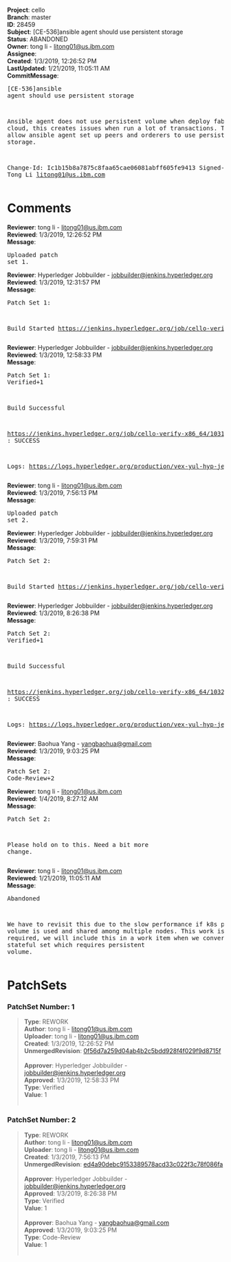 <strong>Project</strong>: cello<br><strong>Branch</strong>: master<br><strong>ID</strong>: 28459<br><strong>Subject</strong>: [CE-536]ansible agent should use persistent storage<br><strong>Status</strong>: ABANDONED<br><strong>Owner</strong>: tong  li - litong01@us.ibm.com<br><strong>Assignee</strong>:<br><strong>Created</strong>: 1/3/2019, 12:26:52 PM<br><strong>LastUpdated</strong>: 1/21/2019, 11:05:11 AM<br><strong>CommitMessage</strong>:<br><pre>[CE-536]ansible agent should use persistent storage

Ansible agent does not use persistent volume when deploy fabric
onto cloud, this creates issues when run a lot of transactions.
This fix will allow ansible agent set up peers and orderers to
use persistent storage.

Change-Id: Ic1b15b8a7875c8faa65cae06081abff605fe9413
Signed-off-by: Tong Li <litong01@us.ibm.com>
</pre><h1>Comments</h1><strong>Reviewer</strong>: tong  li - litong01@us.ibm.com<br><strong>Reviewed</strong>: 1/3/2019, 12:26:52 PM<br><strong>Message</strong>: <pre>Uploaded patch set 1.</pre><strong>Reviewer</strong>: Hyperledger Jobbuilder - jobbuilder@jenkins.hyperledger.org<br><strong>Reviewed</strong>: 1/3/2019, 12:31:57 PM<br><strong>Message</strong>: <pre>Patch Set 1:

Build Started https://jenkins.hyperledger.org/job/cello-verify-x86_64/1031/</pre><strong>Reviewer</strong>: Hyperledger Jobbuilder - jobbuilder@jenkins.hyperledger.org<br><strong>Reviewed</strong>: 1/3/2019, 12:58:33 PM<br><strong>Message</strong>: <pre>Patch Set 1: Verified+1

Build Successful 

https://jenkins.hyperledger.org/job/cello-verify-x86_64/1031/ : SUCCESS

Logs: https://logs.hyperledger.org/production/vex-yul-hyp-jenkins-3/cello-verify-x86_64/1031</pre><strong>Reviewer</strong>: tong  li - litong01@us.ibm.com<br><strong>Reviewed</strong>: 1/3/2019, 7:56:13 PM<br><strong>Message</strong>: <pre>Uploaded patch set 2.</pre><strong>Reviewer</strong>: Hyperledger Jobbuilder - jobbuilder@jenkins.hyperledger.org<br><strong>Reviewed</strong>: 1/3/2019, 7:59:31 PM<br><strong>Message</strong>: <pre>Patch Set 2:

Build Started https://jenkins.hyperledger.org/job/cello-verify-x86_64/1032/</pre><strong>Reviewer</strong>: Hyperledger Jobbuilder - jobbuilder@jenkins.hyperledger.org<br><strong>Reviewed</strong>: 1/3/2019, 8:26:38 PM<br><strong>Message</strong>: <pre>Patch Set 2: Verified+1

Build Successful 

https://jenkins.hyperledger.org/job/cello-verify-x86_64/1032/ : SUCCESS

Logs: https://logs.hyperledger.org/production/vex-yul-hyp-jenkins-3/cello-verify-x86_64/1032</pre><strong>Reviewer</strong>: Baohua Yang - yangbaohua@gmail.com<br><strong>Reviewed</strong>: 1/3/2019, 9:03:25 PM<br><strong>Message</strong>: <pre>Patch Set 2: Code-Review+2</pre><strong>Reviewer</strong>: tong  li - litong01@us.ibm.com<br><strong>Reviewed</strong>: 1/4/2019, 8:27:12 AM<br><strong>Message</strong>: <pre>Patch Set 2:

Please hold on to this. Need a bit more change.</pre><strong>Reviewer</strong>: tong  li - litong01@us.ibm.com<br><strong>Reviewed</strong>: 1/21/2019, 11:05:11 AM<br><strong>Message</strong>: <pre>Abandoned

We have to revisit this due to the slow performance if k8s persistent volume is used and shared among multiple nodes. This work is still required, we will include this in a work item when we convert pod to stateful set which requires persistent volume.</pre><h1>PatchSets</h1><h3>PatchSet Number: 1</h3><blockquote><strong>Type</strong>: REWORK<br><strong>Author</strong>: tong  li - litong01@us.ibm.com<br><strong>Uploader</strong>: tong  li - litong01@us.ibm.com<br><strong>Created</strong>: 1/3/2019, 12:26:52 PM<br><strong>UnmergedRevision</strong>: [0f56d7a259d04ab4b2c5bdd928f4f029f9d8715f](https://github.com/hyperledger-gerrit-archive/cello/commit/0f56d7a259d04ab4b2c5bdd928f4f029f9d8715f)<br><br><strong>Approver</strong>: Hyperledger Jobbuilder - jobbuilder@jenkins.hyperledger.org<br><strong>Approved</strong>: 1/3/2019, 12:58:33 PM<br><strong>Type</strong>: Verified<br><strong>Value</strong>: 1<br><br></blockquote><h3>PatchSet Number: 2</h3><blockquote><strong>Type</strong>: REWORK<br><strong>Author</strong>: tong  li - litong01@us.ibm.com<br><strong>Uploader</strong>: tong  li - litong01@us.ibm.com<br><strong>Created</strong>: 1/3/2019, 7:56:13 PM<br><strong>UnmergedRevision</strong>: [ed4a90debc9153389578acd33c022f3c78f086fa](https://github.com/hyperledger-gerrit-archive/cello/commit/ed4a90debc9153389578acd33c022f3c78f086fa)<br><br><strong>Approver</strong>: Hyperledger Jobbuilder - jobbuilder@jenkins.hyperledger.org<br><strong>Approved</strong>: 1/3/2019, 8:26:38 PM<br><strong>Type</strong>: Verified<br><strong>Value</strong>: 1<br><br><strong>Approver</strong>: Baohua Yang - yangbaohua@gmail.com<br><strong>Approved</strong>: 1/3/2019, 9:03:25 PM<br><strong>Type</strong>: Code-Review<br><strong>Value</strong>: 1<br><br></blockquote>